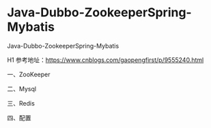 # Java-Dubbo-ZookeeperSpring-Mybatis
Java-Dubbo-ZookeeperSpring-Mybatis

H1 参考地址：https://www.cnblogs.com/gaopengfirst/p/9555240.html

一、ZooKeeper

二、Mysql

三、Redis

四、配置